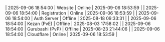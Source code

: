 | 2025-09-06 18:54:00 | Website | Online | 2025-09-06 18:53:59 |
| 2025-09-06 18:54:00 | Registration | Online | 2025-09-06 18:53:59 |
| 2025-09-06 18:54:00 | Auth Server | Offline | 2025-08-18 09:33:31 |
| 2025-09-06 18:54:00 | Kezan (PvE) | Offline | 2025-08-03 17:58:02 |
| 2025-09-06 18:54:00 | Gurubashi (PvP) | Offline | 2025-08-23 21:44:06 |
| 2025-09-06 18:54:00 | Cloudflare | Online | 2025-09-06 18:53:59 |
